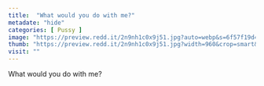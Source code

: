```yaml
---
title:  "What would you do with me?"
metadate: "hide"
categories: [ Pussy ]
image: "https://preview.redd.it/2n9nh1c0x9j51.jpg?auto=webp&s=6f57f19d4bda4ad02496f0cd6e284ad788de7b86"
thumb: "https://preview.redd.it/2n9nh1c0x9j51.jpg?width=960&crop=smart&auto=webp&s=ec8978d9e22a997d5389d71617fbd4277b1d342a"
visit: ""
---
```

What would you do with me?

